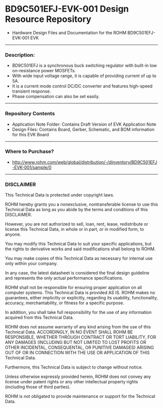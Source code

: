 # BD9C501EFJ-EVK-001 Design Resource Repository
* Hardware Design Files and Documentation for the ROHM BD9C501EFJ-EVK-001 EVK

----
### Description: 
* BD9C501EFJ is a synchronous buck switching regulator with built-in low on-resistance power MOSFETs. 
* With wide input voltage range, it is capable of providing current of up to 5A. 
* It is a current mode control DC/DC converter and features high-speed transient response. 
* Phase compensation can also be set easily.   

----
### Repository Contents
* Application Note Folder: Contains Draft Version of EVK Application Note
* Design Files: Contains Board, Gerber, Schematic, and BOM information for this EVK Board

----
### Where to Purchase?
* http://www.rohm.com/web/global/distribution/-/dinventory/BD9C501EFJ-EVK-001/sample/0

----
### DISCLAIMER
This Technical Data is protected under copyright laws.

ROHM hereby grants you a nonexclusive, nontransferable license to use this Technical Data 
as long as you abide by the terms and conditions of this DISCLAIMER. 

However, you are not authorized to sell, loan, rent, lease, redistribute or license this Technical Data, 
in whole or in part, or in modified form, to anyone.

You may modify this Technical Data to suit your specific applications, 
but the rights to derivative works and said modifications shall belong to ROHM. 

You may make copies of this Technical Data as necessary for internal use only within your company.

In any case, the latest datasheet is considered the final design guideline and represents 
the only actual performance specifications.

ROHM shall not be responsible for ensuring proper application on all computer systems.
This Technical Data is provided AS IS. ROHM makes no guarantees, either implicitly or explicitly, 
regarding its usability, functionality, accuracy, merchantability, or fitness for a specific purpose.

In addition, you shall take full responsibility for the use of any information acquired from this Technical Data. 

ROHM does not assume warranty of any kind arising from the use of this Technical Data. ACCORDINGLY, 
IN NO EVENT SHALL ROHM BE RESPONSIBLE, WHETHER THROUGH CONTRACT OR TORT LIABILITY, 
FOR ANY DAMAGES (INCLUDING BUT NOT LIMITED TO LOST PROFITS OR OTHER INCIDENTAL, CONSEQUENTAL, 
OR PUNITIVE DAMAGES) ARISING OUT OF OR IN CONNECTION WITH THE USE OR APPLICATION OF THIS Technical Data.

Furthermore, this Technical Data is subject to change without notice.

Unless otherwise expressly provided herein, ROHM does not convey any license under patent rights 
or any other intellectual property rights (including those of third parties).

ROHM is not obligated to provide maintenance or support for the Technical Data.